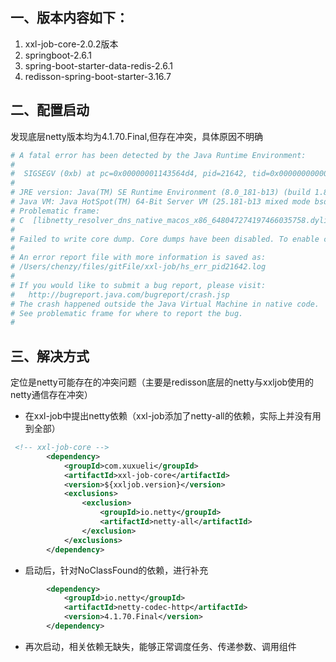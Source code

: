 ## 一、版本内容如下：
1. xxl-job-core-2.0.2版本
2. springboot-2.6.1
3. spring-boot-starter-data-redis-2.6.1
4. redisson-spring-boot-starter-3.16.7

## 二、配置启动
发现底层netty版本均为4.1.70.Final,但存在冲突，具体原因不明确

```bash
# A fatal error has been detected by the Java Runtime Environment:
#
#  SIGSEGV (0xb) at pc=0x00000001143564d4, pid=21642, tid=0x0000000000000e03
#
# JRE version: Java(TM) SE Runtime Environment (8.0_181-b13) (build 1.8.0_181-b13)
# Java VM: Java HotSpot(TM) 64-Bit Server VM (25.181-b13 mixed mode bsd-amd64 compressed oops)
# Problematic frame:
# C  [libnetty_resolver_dns_native_macos_x86_648047274197466035758.dylib+0x64d4]  netty_jni_util_JNI_OnUnload+0x84
#
# Failed to write core dump. Core dumps have been disabled. To enable core dumping, try "ulimit -c unlimited" before starting Java again
#
# An error report file with more information is saved as:
# /Users/chenzy/files/gitFile/xxl-job/hs_err_pid21642.log
#
# If you would like to submit a bug report, please visit:
#   http://bugreport.java.com/bugreport/crash.jsp
# The crash happened outside the Java Virtual Machine in native code.
# See problematic frame for where to report the bug.
#

```
  
## 三、解决方式

定位是netty可能存在的冲突问题（主要是redisson底层的netty与xxljob使用的netty通信存在冲突）

- 在xxl-job中提出netty依赖（xxl-job添加了netty-all的依赖，实际上并没有用到全部）
```xml
 <!-- xxl-job-core -->
        <dependency>
            <groupId>com.xuxueli</groupId>
            <artifactId>xxl-job-core</artifactId>
            <version>${xxljob.version}</version>
            <exclusions>
                <exclusion>
                    <groupId>io.netty</groupId>
                    <artifactId>netty-all</artifactId>
                </exclusion>
            </exclusions>
        </dependency>
```
- 启动后，针对NoClassFound的依赖，进行补充
```xml
        <dependency>
            <groupId>io.netty</groupId>
            <artifactId>netty-codec-http</artifactId>
            <version>4.1.70.Final</version>
        </dependency>
```
- 再次启动，相关依赖无缺失，能够正常调度任务、传递参数、调用组件



